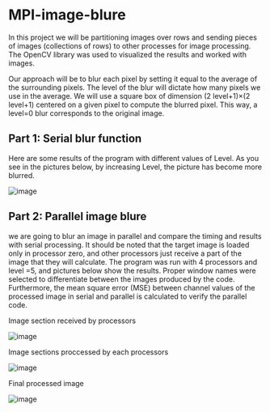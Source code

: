 # MPI-image-blure
In this project we will be partitioning images over rows and sending pieces of images (collections of rows) to other processes for image processing. The OpenCV library was used to visualized the results and worked with images.

Our approach will be to blur each pixel by setting it equal to the average of the surrounding pixels. The level of the blur will dictate how many pixels we use in the average. We will use a square box of dimension (2 level+1)×(2 level+1) centered on a given pixel to compute the blurred pixel. This way, a level=0 blur corresponds to the original image.

## Part 1: Serial blur function 

Here are some results of the program with different values of Level. As you see in the pictures below, by increasing Level, the picture has become more blurred.

![image](https://user-images.githubusercontent.com/57262710/218325870-4b5d2224-ab50-4530-96f7-b37870f7bf23.png)

## Part 2: Parallel image blure

we are going to blur an image in parallel and compare the timing and results with serial processing. It should be noted that the target image is loaded only in processor zero, and other processors just receive a part of the image that they will calculate.
The program was run with 4 processors and level =5, and pictures below show the results. Proper window names were selected to differentiate between the images produced by the code. Furthermore, the mean square error (MSE) between channel values of the processed image in serial and parallel is calculated to verify the parallel code.

Image section received by processors

![image](https://user-images.githubusercontent.com/57262710/218326126-d5625c99-6d04-485a-90ff-f15ea0eba0ad.png)

Image sections proccessed by each processors

![image](https://user-images.githubusercontent.com/57262710/218326214-d3624ffe-6cd2-48a6-a221-a45aeb0b4d84.png)

Final processed image

![image](https://user-images.githubusercontent.com/57262710/218326297-f4e5b28e-9a47-4d90-ba5e-2a4cd43c21ab.png)
